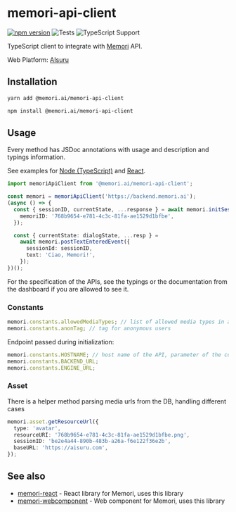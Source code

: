 # memori-api-client

[![npm version](https://img.shields.io/github/package-json/v/memori-ai/memori-api-client)](https://www.npmjs.com/package/@memori.ai/memori-api-client)
![Tests](https://github.com/memori-ai/memori-api-client/workflows/CI/badge.svg?branch=main)
![TypeScript Support](https://img.shields.io/badge/TypeScript-Support-blue)

TypeScript client to integrate with [Memori](https://memori.ai) API.

Web Platform: [AIsuru](https://aisuru.com)

## Installation

```bash
yarn add @memori.ai/memori-api-client
```

```bash
npm install @memori.ai/memori-api-client
```

## Usage

Every method has JSDoc annotations with usage and description and typings information.

See examples for [Node (TypeScript)](https://github.com/memori-ai/examples/blob/main/ts-sdk/index.ts) and [React](https://github.com/memori-ai/examples/blob/main/react-ts-with-api-client/src/App.tsx).

```ts
import memoriApiClient from '@memori.ai/memori-api-client';

const memori = memoriApiClient('https://backend.memori.ai');
(async () => {
  const { sessionID, currentState, ...response } = await memori.initSession({
    memoriID: '768b9654-e781-4c3c-81fa-ae1529d1bfbe',
  });

  const { currentState: dialogState, ...resp } =
    await memori.postTextEnteredEvent({
      sessionId: sessionID,
      text: 'Ciao, Memori!',
    });
})();
```

For the specification of the APIs, see the typings or the documentation from the dashboard if you are allowed to see it.

### Constants

```ts
memori.constants.allowedMediaTypes; // list of allowed media types in asset upload
memori.constants.anonTag; // tag for anonymous users
```

Endpoint passed during initialization:

```ts
memori.constants.HOSTNAME; // host name of the API, parameter of the constructor
memori.constants.BACKEND_URL;
memori.constants.ENGINE_URL;
```

### Asset

There is a helper method parsing media urls from the DB, handling different cases

```ts
memori.asset.getResourceUrl({
  type: 'avatar',
  resourceURI: '768b9654-e781-4c3c-81fa-ae1529d1bfbe.png',
  sessionID: 'be2e4a44-890b-483b-a26a-f6e122f36e2b',
  baseURL: 'https://aisuru.com',
});
```

## See also

- [memori-react](https://github.com/memori-ai/memori-react) - React library for Memori, uses this library
- [memori-webcomponent](https://github.com/memori-ai/memori-webcomponent) - Web component for Memori, uses this library
